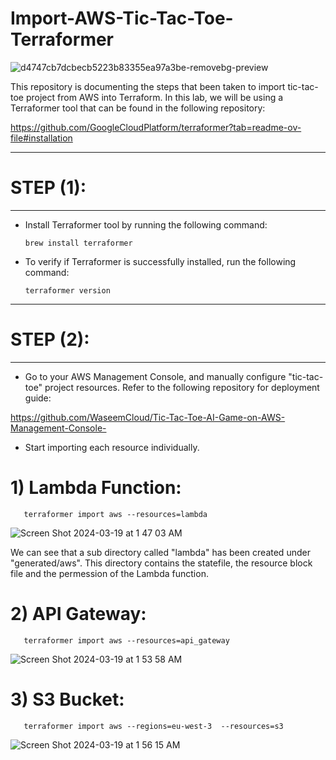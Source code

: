 # Import-AWS-Tic-Tac-Toe-Terraformer

![d4747cb7dcbecb5223b83355ea97a3be-removebg-preview](https://github.com/WaseemCloud/Tic-Tac-Toe-AI-Game-on-AWS-Management-Console-/assets/157589909/6c41585d-d5de-467c-835c-da0cbfe15838)

This repository is documenting the steps that been taken to import tic-tac-toe project from AWS into Terraform. In this lab, we will be using a Terraformer tool that can be found in the following repository:

https://github.com/GoogleCloudPlatform/terraformer?tab=readme-ov-file#installation

--------------------------------------------------
# STEP (1):
--------------------------------------------------

- Install Terraformer tool by running the following command:
  
      brew install terraformer


- To verify if Terraformer is successfully installed, run the following command:

      terraformer version
  
--------------------------------------------------
# STEP (2):
--------------------------------------------------

- Go to your AWS Management Console, and manually configure "tic-tac-toe" project resources. Refer to the following repository for deployment guide:

https://github.com/WaseemCloud/Tic-Tac-Toe-AI-Game-on-AWS-Management-Console-

- Start importing each resource individually.

# 1) Lambda Function:

       terraformer import aws --resources=lambda
   
![Screen Shot 2024-03-19 at 1 47 03 AM](https://github.com/WaseemCloud/Import-AWS/assets/157589909/825835d0-8e9b-4d61-ab02-9e3dc1dcb565)


We can see that a sub directory called "lambda" has been created under "generated/aws". This directory contains the statefile, the resource block file and the permession of the Lambda function.

# 2) API Gateway:

       terraformer import aws --resources=api_gateway

![Screen Shot 2024-03-19 at 1 53 58 AM](https://github.com/WaseemCloud/Import-AWS/assets/157589909/3f5a2f62-2c42-4855-8a6f-0dcb1223a458)


# 3) S3 Bucket:

       terraformer import aws --regions=eu-west-3  --resources=s3

![Screen Shot 2024-03-19 at 1 56 15 AM](https://github.com/WaseemCloud/Import-AWS/assets/157589909/3a4dc59c-8648-485c-9e68-75e5955e88fc)
